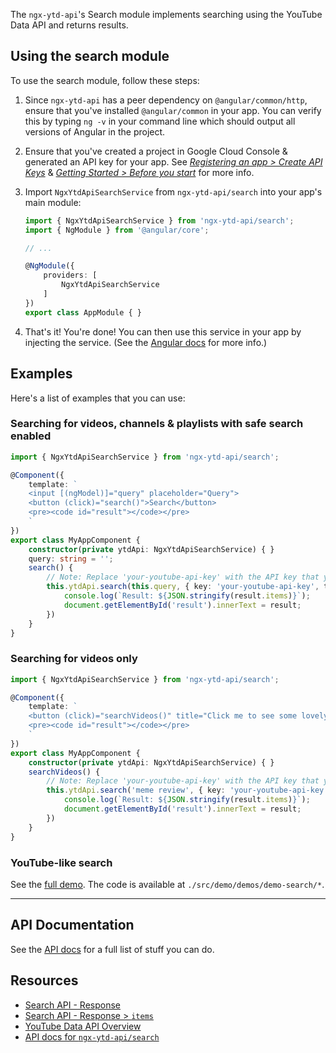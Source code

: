 The `ngx-ytd-api`'s Search module implements searching using the YouTube Data API and returns results.

## Using the search module
To use the search module, follow these steps:

1. Since `ngx-ytd-api` has a peer dependency on `@angular/common/http`, ensure that you've installed `@angular/common` in your app. You can verify this by typing `ng -v` in your command line which should output all versions of Angular in the project.
2. Ensure that you've created a project in Google Cloud Console & generated an API key for your app. See _[Registering an app > Create API Keys](https://developers.google.com/youtube/registering_an_application#Create_API_Keys)_ & _[Getting Started > Before you start](https://developers.google.com/youtube/v3/getting-started#before-you-start)_ for more info.
3. Import `NgxYtdApiSearchService` from `ngx-ytd-api/search` into your app's main module:
   
   ```typescript
   import { NgxYtdApiSearchService } from 'ngx-ytd-api/search';
   import { NgModule } from '@angular/core';

   // ...

   @NgModule({
	   providers: [
		   NgxYtdApiSearchService
	   ]
   })
   export class AppModule { }
   ```
4. That's it! You're done! You can then use this service in your app by injecting the service. (See the [Angular docs](https://angular.io/guide/architecture-services) for more info.)

## Examples
Here's a list of examples that you can use:

### Searching for videos, channels & playlists with safe search enabled

```typescript
import { NgxYtdApiSearchService } from 'ngx-ytd-api/search';

@Component({
	template: `
	<input [(ngModel)]="query" placeholder="Query">
	<button (click)="search()">Search</button>
	<pre><code id="result"></code></pre>
	`
})
export class MyAppComponent {
	constructor(private ytdApi: NgxYtdApiSearchService) { }
	query: string = '';
	search() {
		// Note: Replace 'your-youtube-api-key' with the API key that you've retrieved from the Cloud Console
		this.ytdApi.search(this.query, { key: 'your-youtube-api-key', type: 'video,channel,playlist', safeSearch: 'strict' }).subscribe(result => {
			console.log(`Result: ${JSON.stringify(result.items)}`);
			document.getElementById('result').innerText = result;
		})
	}
}
```

### Searching for videos only

```typescript
import { NgxYtdApiSearchService } from 'ngx-ytd-api/search';

@Component({
	template: `
	<button (click)="searchVideos()" title="Click me to see some lovely meme reviews :)">👏 meme review 👏</button>
	<pre><code id="result"></code></pre>
	`
})
export class MyAppComponent {
	constructor(private ytdApi: NgxYtdApiSearchService) { }
	searchVideos() {
		// Note: Replace 'your-youtube-api-key' with the API key that you've retrieved from the Cloud Console
		this.ytdApi.search('meme review', { key: 'your-youtube-api-key', type: 'video' }).subscribe(result => {
			console.log(`Result: ${JSON.stringify(result.items)}`);
			document.getElementById('result').innerText = result;
		})
	}
}
```

### YouTube-like search

See the [full demo](https://ngx-ytd-api.firebaseapp.com/master/demos/search). The code is available at `./src/demo/demos/demo-search/*`.

---

## API Documentation

See the [API docs](../../../docs/api/search.md) for a full list of stuff you can do.

## Resources

- [Search API - Response](https://developers.google.com/youtube/v3/docs/search/list#properties)
- [Search API - Response > `items`](https://developers.google.com/youtube/v3/docs/search#resource)
- [YouTube Data API Overview](https://developers.google.com/youtube/v3/getting-started)
- [API docs for `ngx-ytd-api/search`](../../../docs/api/search.md)